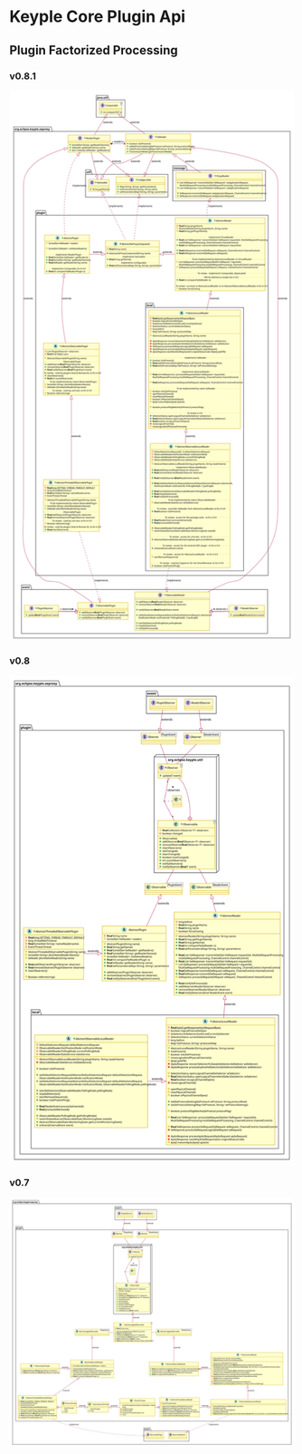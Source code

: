 # Keyple Core Plugin Api

## Plugin Factorized Processing
### v0.8.1
![Plugin Factorized Processing v0.8.1](img/KeypleCore_Plugin_ClassDiag_PluginInternalImpl_0_8_1.svg)

### v0.8
![Plugin Factorized Processing v0.8](img/KeypleCore_Plugin_ClassDiag_PluginInternalImpl_0_8_0.svg)

### v0.7
![Plugin Factorized Processing v0.8](img/KeypleCore_Plugin_ClassDiag_PluginInternalImpl_0_7_0.svg)
